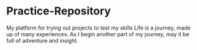 # Practice-Repository
My platform for trying out projects to test my skills
Life is a journey, made up of many experiences. As I begin another part of my journey, may it be full of adventure and insight.
